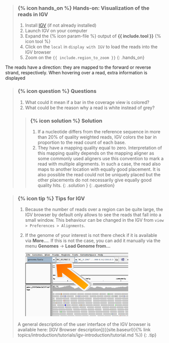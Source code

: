 > ### {% icon hands_on %} Hands-on: Visualization of the reads in IGV
>
> 1. Install [IGV](https://software.broadinstitute.org/software/igv/download) (if not already installed)
> 2. Launch IGV on your computer
> 2. Expand the {% icon param-file %} output of **{{ include.tool }}** {% icon tool %}
> 3. Click on the `local` in `display with IGV` to load the reads into the IGV browser
> 4. Zoom on the `{{ include.region_to_zoom }}`
{: .hands_on}

The reads have a direction: they are mapped to the forward or reverse strand, respectively. When hovering over a read, extra information is displayed

> ### {% icon question %} Questions
> 
> 1. What could it mean if a bar in the coverage view is colored?
> 2. What could be the reason why a read is white instead of grey?
> 
> > ### {% icon solution %} Solution
> > 1. If a nucleotide differs from the reference sequence in more than 20% of quality weighted reads, IGV colors the bar in proportion to the read count of each base.
> > 2. They have a mapping quality equal to zero. Interpretation of this mapping quality depends on the mapping aligner as some commonly used aligners use this convention to mark a read with multiple alignments. In such a case, the read also maps to another location with equally good placement. It is also possible the read could not be uniquely placed but the other placements do not necessarily give equally good quality hits.
> {: .solution }
{: .question}

> ### {% icon tip %} Tips for IGV
> 1. Because the number of reads over a region can be quite large, the IGV browser by default only allows to see the reads that fall into a small window. This behaviour can be changed in the IGV from `view > Preferences > Alignments`.
> 2. If the genome of your interest is not there check if it is available via **More...**. If this is not the case, you can add it manually via the menu **Genomes** -> **Load Genome from...**
>
>    ![Select genome in IGV](../../images/igv_select_genome.png "Select genome in IGV")
>
> A general description of the user interface of the IGV browser is available here: [IGV Browser description]({{site.baseurl}}{% link topics/introduction/tutorials/igv-introduction/tutorial.md %})
{: .tip}
